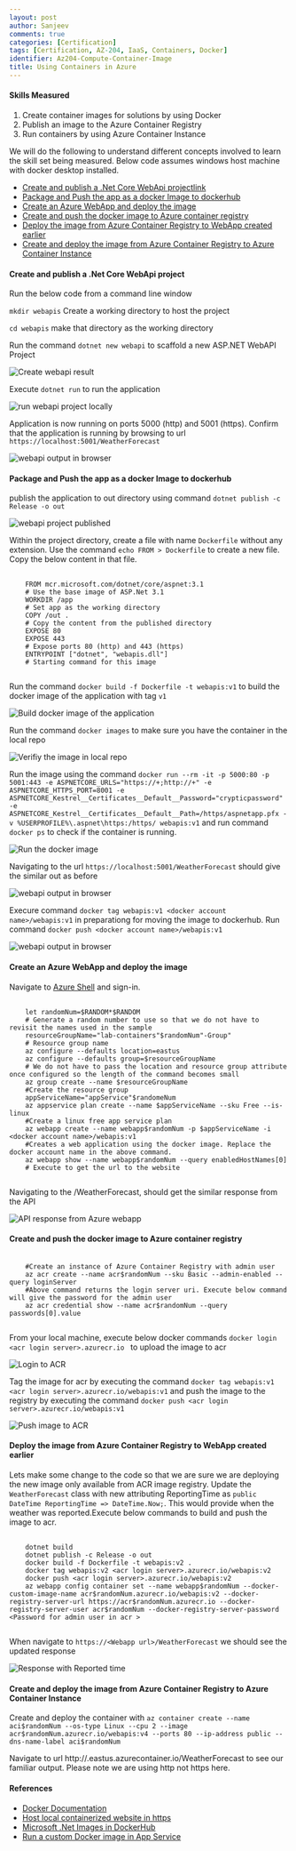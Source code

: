 ```yaml
---
layout: post
author: Sanjeev
comments: true
categories: [Certification]
tags: [Certification, AZ-204, IaaS, Containers, Docker]
identifier: Az204-Compute-Container-Image
title: Using Containers in Azure 
---
```

#### Skills Measured
1. Create container images for solutions by using Docker
1. Publish an image to the Azure Container Registry
1. Run containers by using Azure Container Instance

We will do the following to understand different concepts involved to learn the skill set being measured. Below code assumes windows host machine with docker desktop installed. 
+ [Create and publish a .Net Core WebApi projectlink](#create-and-publish-a-net-core-webapi-project)
+ [Package and Push the app as a docker Image to dockerhub](#package-and-push-the-app-as-a-docker-image-to-dockerhub)
+ [Create an Azure WebApp and deploy the image](#create-an-azure-webapp-and-deploy-the-image)
+ [Create and push the docker image to Azure container registry](#create-and-push-the-docker-image-to-azure-container-registry)
+ [Deploy the image from Azure Container Registry to WebApp created earlier](#deploy-the-image-from-azure-container-registry-to-webapp-created-earlier)
+ [Create and deploy the image from Azure Container Registry to Azure Container Instance](#create-and-deploy-the-image-from-azure-container-registry-to-azure-container-instance)

#### Create and publish a .Net Core WebApi project
Run the below code from a command line window

`mkdir webapis` Create a working directory to host the project

`cd webapis` make that directory as the working directory
  
Run the command `dotnet new webapi` to scaffold a new ASP.NET WebAPI Project

![Create webapi result](\assets\images\azure_containers\createwebapiproject.png)

Execute `dotnet run` to run the application

![run webapi project locally](\assets\images\azure_containers\runwebapilocally.png)

Application is now running on ports 5000 (http) and 5001 (https). Confirm that the application is running by browsing to url `https://localhost:5001/WeatherForecast`

![webapi output in browser](\assets\images\azure_containers\webappoutput.png)

#### Package and Push the app as a docker Image to dockerhub
publish the application to out directory using command `dotnet publish -c Release -o out`

![webapi project published](\assets\images\azure_containers\projectpublished.png)

Within the project directory, create a file with name `Dockerfile` without any extension. Use the command `echo FROM > Dockerfile` to create a new file. Copy the below content in that file.

<pre>
  <code>
    FROM mcr.microsoft.com/dotnet/core/aspnet:3.1
    # Use the base image of ASP.Net 3.1
    WORKDIR /app
    # Set app as the working directory
    COPY /out .
    # Copy the content from the published directory
    EXPOSE 80
    EXPOSE 443
    # Expose ports 80 (http) and 443 (https)
    ENTRYPOINT ["dotnet", "webapis.dll"]
    # Starting command for this image
  </code>
</pre>

Run the command `docker build -f Dockerfile -t webapis:v1` to build the docker image of the application with tag `v1`

![Build docker image of the application](\assets\images\azure_containers\builddockerimage.png)

Run the command `docker images` to make sure you have the container in the local repo

![Verifiy the image in local repo](\assets\images\azure_containers\dockerimageinlocalrepo.png)

Run the image using the command `docker run --rm -it -p 5000:80 -p 5001:443 -e ASPNETCORE_URLS="https://+;http://+" -e ASPNETCORE_HTTPS_PORT=8001 -e ASPNETCORE_Kestrel__Certificates__Default__Password="crypticpassword" -e ASPNETCORE_Kestrel__Certificates__Default__Path=/https/aspnetapp.pfx -v %USERPROFILE%\.aspnet\https:/https/ webapis:v1` and run command `docker ps` to check if the container is running.

![Run the docker image](\assets\images\azure_containers\rundockerimage.png)

Navigating to the url `https://localhost:5001/WeatherForecast` should give the similar out as before

![webapi output in browser](\assets\images\azure_containers\webappoutput.png)

Execure command `docker tag webapis:v1 <docker account name>/webapis:v1` in preparationg for moving the image to dockerhub. Run command `docker push <docker account name>/webapis:v1`

![webapi output in browser](\assets\images\azure_containers\pushimagetodhub.png)

#### Create an Azure WebApp and deploy the image
Navigate to [Azure Shell](https://shell.azure.com/) and sign-in. 

<pre>
  <code>
    let randomNum=$RANDOM*$RANDOM
    # Generate a random number to use so that we do not have to revisit the names used in the sample
    resourceGroupName="lab-containers"$randomNum"-Group"
    # Resource group name
    az configure --defaults location=eastus
    az configure --defaults group=$resourceGroupName
    # We do not have to pass the location and resource group attribute once configured so the length of the command becomes small
    az group create --name $resourceGroupName
    #Create the resource group
    appServiceName="appService"$randomeNum
    az appservice plan create --name $appServiceName --sku Free --is-linux
    #Create a linux free app service plan
    az webapp create --name webapp$randomNum -p $appServiceName -i &lt;docker account name&gt;/webapis:v1
    #Creates a web application using the docker image. Replace the docker account name in the above command.
    az webapp show --name webapp$randomNum --query enabledHostNames[0]
    # Execute to get the url to the website
  </code>
</pre>

Navigating to the <url returned>/WeatherForecast, should get the similar response from the API

![API response from Azure webapp](\assets\images\azure_containers\apiresponseinazure.png)

#### Create and push the docker image to Azure container registry

<pre>
  <code>
    #Create an instance of Azure Container Registry with admin user
    az acr create --name acr$randomNum --sku Basic --admin-enabled --query loginServer
    #Above command returns the login server uri. Execute below command will give the password for the admin user
    az acr credential show --name acr$randomNum --query passwords[0].value    
  </code>
</pre>

From your local machine, execute below docker commands `docker login <acr login server>.azurecr.io ` to upload the image to acr

![Login to ACR](\assets\images\azure_containers\logintoacr.png)

Tag the image for acr by executing the command `docker tag webapis:v1 <acr login server>.azurecr.io/webapis:v1` and push the image to the registry by executing the command `docker push <acr login server>.azurecr.io/webapis:v1`

![Push image to ACR](\assets\images\azure_containers\pushimagetoacr.png)

#### Deploy the image from Azure Container Registry to WebApp created earlier
Lets make some change to the code so that we are sure we are deploying the new image only available from ACR image registry. Update the `WeatherForecast` class with new attributing ReportingTime as `public DateTime ReportingTime => DateTime.Now;`. This would provide when the weather was reported.Execute below commands to build and push the image to acr.

<pre>
  <code>
    dotnet build
    dotnet publish -c Release -o out
    docker build -f Dockerfile -t webapis:v2 .
    docker tag webapis:v2 &lt;acr login server&gt;.azurecr.io/webapis:v2
    docker push &lt;acr login server&gt;.azurecr.io/webapis:v2
    az webapp config container set --name webapp$randomNum --docker-custom-image-name acr$randomNum.azurecr.io/webapis:v2 --docker-registry-server-url https://acr$randomNum.azurecr.io --docker-registry-server-user acr$randomNum --docker-registry-server-password &lt;Password for admin user in acr &gt;
  </code>
</pre>

When navigate to `https://<Webapp url>/WeatherForecast` we should see the updated response

![Response with Reported time](\assets\images\azure_containers\updatedimageonwebapp.png)

#### Create and deploy the image from Azure Container Registry to Azure Container Instance

Create and deploy the container with `az container create --name aci$randomNum --os-type Linux --cpu 2 --image acr$randomNum.azurecr.io/webapis:v4 --ports 80 --ip-address public --dns-name-label aci$randomNum`

Navigate to url http://<Container name>.eastus.azurecontainer.io/WeatherForecast to see our familiar output. Please note we are using http not https here.

#### References
* [Docker Documentation](https://docs.docker.com/) 
* [Host local containerized website in https](https://github.com/dotnet/dotnet-docker/blob/master/samples/host-aspnetcore-https.md)
* [Microsoft .Net Images in DockerHub](https://hub.docker.com/_/microsoft-dotnet-core)
* [Run a custom Docker image in App Service](https://docs.microsoft.com/en-us/azure/app-service/containers/tutorial-custom-docker-image)

<script>hljs.initHighlightingOnLoad();</script>